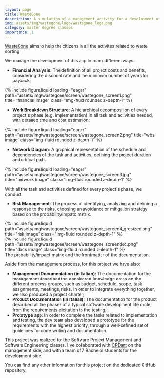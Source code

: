 ```yaml
---
layout: page
title: WasteGone
description: A simulation of a management activity for a development of a waste sorting mobile app.
img: assets/img/wastegone/logo/wastegone_logo.png
category: master degree classes
importance: 1
---
```


<a href="https://github.com/Tensa53/wastegone">WasteGone</a> aims to help the citizens in all the activites related to waste sorting.

We manage the development of this app in many different ways:

- **Financial Analysis**: The definition of all project costs and benefits, considering the discount rate and the minimum number of years for payback;
<div class="row">
    <div class="col-sm mt-3 mt-md-0">
        {% include figure.liquid loading="eager" path="assets/img/wastegone/screen/wastegone_screen1.png" title="financial image" class="img-fluid rounded z-depth-1" %}
    </div>
</div>

- **Work Breakdown Structure**: A hierarchical decomposition of every project's phase (e.g. implementation) in all task and activities needed, with detailed time and cost estimation;
<div class="row">
    <div class="col-sm mt-3 mt-md-0">
        {% include figure.liquid loading="eager" path="assets/img/wastegone/screen/wastegone_screen2.png" title="wbs image" class="img-fluid rounded z-depth-1" %}
    </div>
</div>

- **Network Diagram**: A graphical representation of the schedule and dependencies of the task and activities, defining the project duration and critical path.
<div class="row">
    <div class="col-sm mt-3 mt-md-0">
        {% include figure.liquid loading="eager" path="assets/img/wastegone/screen/wastegone_screen3.jpg" title="network image" class="img-fluid rounded z-depth-1" %}
    </div>
</div>

With all the task and activities defined for every project's phase, we conduct:
- **Risk Management**: The process of identifying, analyzing and defining a response to the risks, choosing an avoidance or mitigation strategy based on the probability/impatc matrix.

<div class="row justify-content-sm-center">
    <div class="col-sm-8 mt-3 mt-md-0">
        {% include figure.liquid path="assets/img/wastegone/screen/wastegone_screen4_gresized.png" title="risk image" class="img-fluid rounded z-depth-1" %}
    </div>
    <div class="col-sm-4 mt-3 mt-md-0">
        {% include figure.liquid path="assets/img/wastegone/screen/wastegone_screendoc.png" title="docs image" class="img-fluid rounded z-depth-1" %}
    </div>
</div>
<div class="caption">
    The probability/impact matrix and the frontmatter of the documentation.
</div>

Aside from the management process, for this project we have also:
- **Management Documentation (in Italian)**: The documentation for the management described the considered knowledge areas on the different process groups, such as budget,
schedule, scope, task assignments, meetings, risks. In order to integrate everything together, we also produced a project charter;
- **Product Documentation (in Italian)**: The documentation for the product described all the phases of a typical software development life cycle, 
from the requirements elicitation to the testing;
- **Prototype app**: In order to complete the tasks related to implementation and testing, the dev team also developed a prototype for the requirements with the
highest priority, through a well-defined set of guidelines for code writing and documentation.

This project was realized for the Software Project Management and Software Engineering classes. 
I've collaborated with <a href="https://github.com/CPDant">CPDant</a> on the management side, and with a team of
7 Bachelor students for the development side.

You can find any other information for this project on the dedicated GitHub repository.
